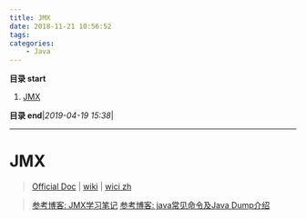 ```yaml
---
title: JMX
date: 2018-11-21 10:56:52
tags: 
categories: 
    - Java
---
```


**目录 start**
 
1. [JMX](#jmx)

**目录 end**|_2019-04-19 15:38_|
****************************************

# JMX
> [Official Doc](https://www.oracle.com/technetwork/java/javase/tech/javamanagement-140525.html) | [wiki](https://en.wikipedia.org/wiki/Java_Management_Extensions) | [wici zh](https://zh.wikipedia.org/zh-hans/JMX)

> [参考博客: JMX学习笔记](https://www.jianshu.com/p/414647c1179e)
> [参考博客: java常见命令及Java Dump介绍](http://www.cnblogs.com/kongzhongqijing/articles/5534624.html)
